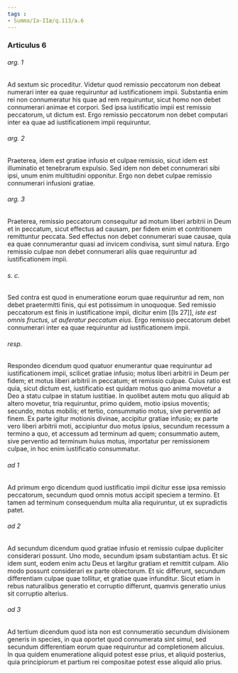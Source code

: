 ```yaml
---
tags : 
- Summa/Ia-IIæ/q.113/a.6
---
```


### Articulus 6

###### arg. 1
Ad sextum sic proceditur. Videtur quod remissio peccatorum non debeat numerari inter ea quae requiruntur ad iustificationem impii. Substantia enim rei non connumeratur his quae ad rem requiruntur, sicut homo non debet connumerari animae et corpori. Sed ipsa iustificatio impii est remissio peccatorum, ut dictum est. Ergo remissio peccatorum non debet computari inter ea quae ad iustificationem impii requiruntur.

###### arg. 2
Praeterea, idem est gratiae infusio et culpae remissio, sicut idem est illuminatio et tenebrarum expulsio. Sed idem non debet connumerari sibi ipsi, unum enim multitudini opponitur. Ergo non debet culpae remissio connumerari infusioni gratiae.

###### arg. 3
Praeterea, remissio peccatorum consequitur ad motum liberi arbitrii in Deum et in peccatum, sicut effectus ad causam, per fidem enim et contritionem remittuntur peccata. Sed effectus non debet connumerari suae causae, quia ea quae connumerantur quasi ad invicem condivisa, sunt simul natura. Ergo remissio culpae non debet connumerari aliis quae requiruntur ad iustificationem impii.

###### s. c.
Sed contra est quod in enumeratione eorum quae requiruntur ad rem, non debet praetermitti finis, qui est potissimum in unoquoque. Sed remissio peccatorum est finis in iustificatione impii, dicitur enim [[Is 27]], *iste est omnis fructus, ut auferatur peccatum eius*. Ergo remissio peccatorum debet connumerari inter ea quae requiruntur ad iustificationem impii.

###### resp.
Respondeo dicendum quod quatuor enumerantur quae requiruntur ad iustificationem impii, scilicet gratiae infusio; motus liberi arbitrii in Deum per fidem; et motus liberi arbitrii in peccatum; et remissio culpae. Cuius ratio est quia, sicut dictum est, iustificatio est quidam motus quo anima movetur a Deo a statu culpae in statum iustitiae. In quolibet autem motu quo aliquid ab altero movetur, tria requiruntur, primo quidem, motio ipsius moventis; secundo, motus mobilis; et tertio, consummatio motus, sive perventio ad finem. Ex parte igitur motionis divinae, accipitur gratiae infusio; ex parte vero liberi arbitrii moti, accipiuntur duo motus ipsius, secundum recessum a termino a quo, et accessum ad terminum ad quem; consummatio autem, sive perventio ad terminum huius motus, importatur per remissionem culpae, in hoc enim iustificatio consummatur.

###### ad 1
Ad primum ergo dicendum quod iustificatio impii dicitur esse ipsa remissio peccatorum, secundum quod omnis motus accipit speciem a termino. Et tamen ad terminum consequendum multa alia requiruntur, ut ex supradictis patet.

###### ad 2
Ad secundum dicendum quod gratiae infusio et remissio culpae dupliciter considerari possunt. Uno modo, secundum ipsam substantiam actus. Et sic idem sunt, eodem enim actu Deus et largitur gratiam et remittit culpam. Alio modo possunt considerari ex parte obiectorum. Et sic differunt, secundum differentiam culpae quae tollitur, et gratiae quae infunditur. Sicut etiam in rebus naturalibus generatio et corruptio differunt, quamvis generatio unius sit corruptio alterius.

###### ad 3
Ad tertium dicendum quod ista non est connumeratio secundum divisionem generis in species, in qua oportet quod connumerata sint simul, sed secundum differentiam eorum quae requiruntur ad completionem alicuius. In qua quidem enumeratione aliquid potest esse prius, et aliquid posterius, quia principiorum et partium rei compositae potest esse aliquid alio prius.


